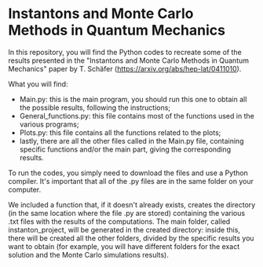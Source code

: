 # Instantons and Monte Carlo Methods in Quantum Mechanics

In this repository, you will find the Python codes to recreate some of the results presented in the "Instantons and Monte Carlo Methods in Quantum Mechanics" paper by T. Schäfer (https://arxiv.org/abs/hep-lat/0411010).

What you will find:
- Main.py: this is the main program, you should run this one to obtain all the possible results, following the instructions;
- General_functions.py: this file contains most of the functions used in the various programs;
- Plots.py: this file contains all the functions related to the plots;
- lastly, there are all the other files called in the Main.py file, containing specific functions and/or the main part, giving the corresponding results.

To run the codes, you simply need to download the files and use a Python compiler. 
It's important that all of the .py files are in the same folder on your computer.

We included a function that, if it doesn't already exists, creates the directory (in the same location where the file .py are stored) containing the various .txt files with the results of the computations. The main folder, called instanton_project, will be generated in the created directory: inside this, there will be created all the other folders, divided by the specific results you want to obtain (for example, you will have different folders for the exact solution and the Monte Carlo simulations results). 
